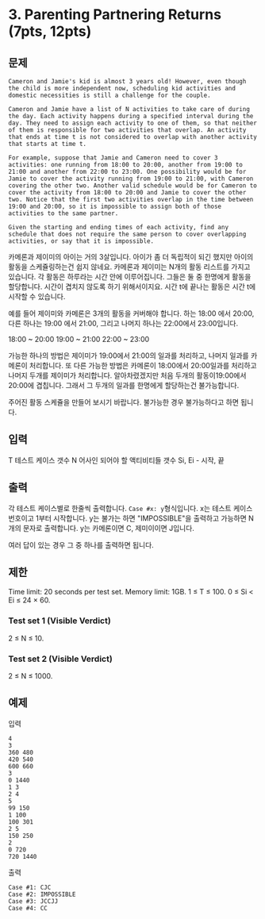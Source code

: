 # 3. Parenting Partnering Returns (7pts, 12pts)

## 문제
```
Cameron and Jamie's kid is almost 3 years old! However, even though the child is more independent now, scheduling kid activities and domestic necessities is still a challenge for the couple.

Cameron and Jamie have a list of N activities to take care of during the day. Each activity happens during a specified interval during the day. They need to assign each activity to one of them, so that neither of them is responsible for two activities that overlap. An activity that ends at time t is not considered to overlap with another activity that starts at time t.

For example, suppose that Jamie and Cameron need to cover 3 activities: one running from 18:00 to 20:00, another from 19:00 to 21:00 and another from 22:00 to 23:00. One possibility would be for Jamie to cover the activity running from 19:00 to 21:00, with Cameron covering the other two. Another valid schedule would be for Cameron to cover the activity from 18:00 to 20:00 and Jamie to cover the other two. Notice that the first two activities overlap in the time between 19:00 and 20:00, so it is impossible to assign both of those activities to the same partner.

Given the starting and ending times of each activity, find any schedule that does not require the same person to cover overlapping activities, or say that it is impossible.
```
카메론과 제이미의 아이는 거의 3살입니다. 아이가 좀 더 독립적이 되긴 했지만 아이의 활동을 스케쥴링하는건 쉽지 않네요.
카메론과 제이미는 N개의 활동 리스트를 가지고 있습니다. 각 활동은 하루라는 시간 안에 이루어집니다. 그들은 둘 중 한명에게 활동을 할당합니다. 시간이 겹치지 않도록 하기 위해서이지요. 시간 t에 끝나는 활동은 시간 t에 시작할 수 있습니다.

예를 들어 제이미와 카메론은 3개의 활동을 커버해야 합니다. 하는 18:00 에서 20:00, 다른 하나는 19:00 에서 21:00, 그리고 나머지 하나는 22:00에서 23:00입니다.

18:00 ~ 20:00
19:00 ~ 21:00
22:00 ~ 23:00

가능한 하나의 방법은 제이미가 19:00에서 21:00의 일과를 처리하고, 나머지 일과를 카메론이 처리합니다. 또 다른 가능한 방법은 카메론이 18:00에서 20:00일과를 처리하고 나머지 두개를 제이미가 처리합니다. 알아차렸겠지만 처음 두개의 활동이19:00에서 20:00에 겹칩니다. 그래서 그 두개의 일과를 한명에게 할당하는건 불가능합니다.

주어진 활동 스케쥴을 만들어 보시기 바랍니다. 불가능한 경우 불가능하다고 하면 됩니다.
 
## 입력
T 테스트 케이스 갯수
N 어사인 되어야 할 액티비티들 갯수
Si, Ei - 시작, 끝

## 출력
각 테스트 케이스별로 한줄씩 출력합니다. `Case #x: y`형식입니다. x는 테스트 케이스 번호이고 1부터 시작합니다. y는 불가는 하면 "IMPOSSIBLE"을 출력하고 가능하면 N개의 문자로 출력합니다. y는 카메론이면 C, 제미이이면 J입니다.

여러 답이 있는 경우 그 중 하나를 출력하면 됩니다.

## 제한
Time limit: 20 seconds per test set.
Memory limit: 1GB.
1 ≤ T ≤ 100.
0 ≤ Si < Ei ≤ 24 × 60.

### Test set 1 (Visible Verdict)
2 ≤ N ≤ 10.

### Test set 2 (Visible Verdict)
2 ≤ N ≤ 1000.

## 예제
입력
```
4
3
360 480
420 540
600 660
3
0 1440
1 3
2 4
5
99 150
1 100
100 301
2 5
150 250
2
0 720
720 1440
```

출력
```
Case #1: CJC
Case #2: IMPOSSIBLE
Case #3: JCCJJ
Case #4: CC
```
